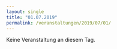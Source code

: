 ```yaml
---
layout: single
title: "01.07.2019"
permalink: /veranstaltungen/2019/07/01/
---
```


Keine Veranstaltung an diesem Tag.
